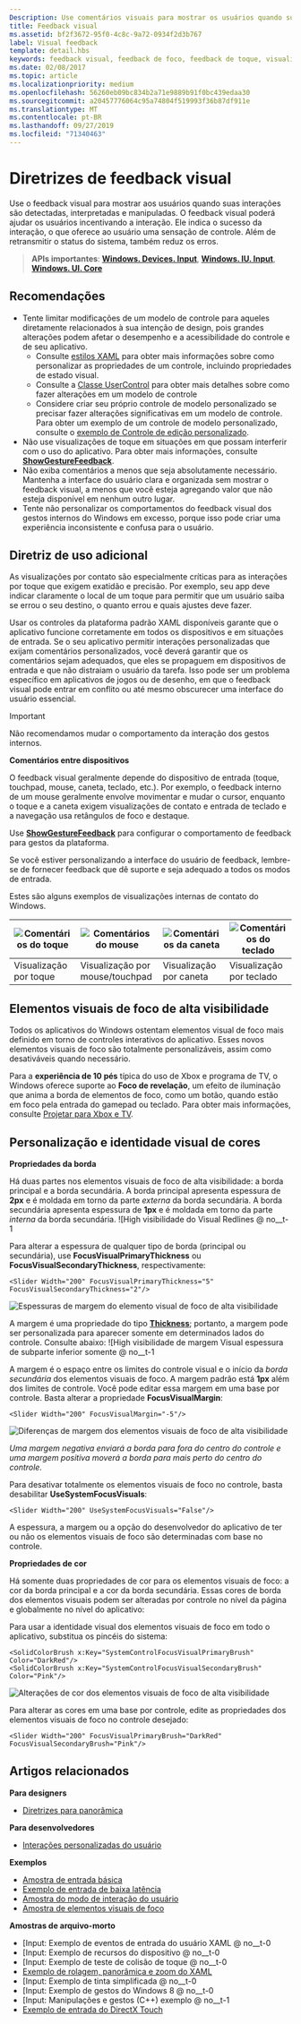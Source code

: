 ```yaml
---
Description: Use comentários visuais para mostrar os usuários quando suas interações com um aplicativo UWP forem detectadas, interpretadas e manipuladas.
title: Feedback visual
ms.assetid: bf2f3672-95f0-4c8c-9a72-0934f2d3b767
label: Visual feedback
template: detail.hbs
keywords: feedback visual, feedback de foco, feedback de toque, visualização de contato, entrada, interação
ms.date: 02/08/2017
ms.topic: article
ms.localizationpriority: medium
ms.openlocfilehash: 56260eb09bc834b2a71e9889b91f0bc439edaa30
ms.sourcegitcommit: a20457776064c95a74804f519993f36b87df911e
ms.translationtype: MT
ms.contentlocale: pt-BR
ms.lasthandoff: 09/27/2019
ms.locfileid: "71340463"
---
```

# <a name="guidelines-for-visual-feedback"></a>Diretrizes de feedback visual

Use o feedback visual para mostrar aos usuários quando suas interações são detectadas, interpretadas e manipuladas. O feedback visual poderá ajudar os usuários incentivando a interação. Ele indica o sucesso da interação, o que oferece ao usuário uma sensação de controle. Além de retransmitir o status do sistema, também reduz os erros.

> **APIs importantes**:  [**Windows. Devices. Input**](https://docs.microsoft.com/uwp/api/Windows.Devices.Input), [**Windows. IU. Input**](https://docs.microsoft.com/uwp/api/Windows.UI.Input), [**Windows. UI. Core**](https://docs.microsoft.com/uwp/api/Windows.UI.Core)

## <a name="recommendations"></a>Recomendações

- Tente limitar modificações de um modelo de controle para aqueles diretamente relacionados à sua intenção de design, pois grandes alterações podem afetar o desempenho e a acessibilidade do controle e de seu aplicativo. 
    - Consulte [estilos XAML](https://docs.microsoft.com/windows/uwp/design/controls-and-patterns/xaml-styles) para obter mais informações sobre como personalizar as propriedades de um controle, incluindo propriedades de estado visual.
    - Consulte a [Classe UserControl](https://docs.microsoft.com/uwp/api/windows.ui.xaml.controls.usercontrol) para obter mais detalhes sobre como fazer alterações em um modelo de controle
    - Considere criar seu próprio controle de modelo personalizado se precisar fazer alterações significativas em um modelo de controle. Para obter um exemplo de um controle de modelo personalizado, consulte o [exemplo de Controle de edição personalizado](https://github.com/Microsoft/Windows-universal-samples/tree/master/Samples/CustomEditControl).
- Não use visualizações de toque em situações em que possam interferir com o uso do aplicativo. Para obter mais informações, consulte [**ShowGestureFeedback**](https://docs.microsoft.com/uwp/api/windows.ui.input.gesturerecognizer.showgesturefeedback).
- Não exiba comentários a menos que seja absolutamente necessário. Mantenha a interface do usuário clara e organizada sem mostrar o feedback visual, a menos que você esteja agregando valor que não esteja disponível em nenhum outro lugar.
- Tente não personalizar os comportamentos do feedback visual dos gestos internos do Windows em excesso, porque isso pode criar uma experiência inconsistente e confusa para o usuário.

## <a name="additional-usage-guidance"></a>Diretriz de uso adicional

As visualizações por contato são especialmente críticas para as interações por toque que exigem exatidão e precisão. Por exemplo, seu app deve indicar claramente o local de um toque para permitir que um usuário saiba se errou o seu destino, o quanto errou e quais ajustes deve fazer.

Usar os controles da plataforma padrão XAML disponíveis garante que o aplicativo funcione corretamente em todos os dispositivos e em situações de entrada. Se o seu aplicativo permitir interações personalizadas que exijam comentários personalizados, você deverá garantir que os comentários sejam adequados, que eles se propaguem em dispositivos de entrada e que não distraiam o usuário da tarefa. Isso pode ser um problema específico em aplicativos de jogos ou de desenho, em que o feedback visual pode entrar em conflito ou até mesmo obscurecer uma interface do usuário essencial.

> [!Important]
> Não recomendamos mudar o comportamento da interação dos gestos internos.

**Comentários entre dispositivos**

O feedback visual geralmente depende do dispositivo de entrada (toque, touchpad, mouse, caneta, teclado, etc.). Por exemplo, o feedback interno de um mouse geralmente envolve movimentar e mudar o cursor, enquanto o toque e a caneta exigem visualizações de contato e entrada de teclado e a navegação usa retângulos de foco e destaque.

Use [**ShowGestureFeedback**](https://docs.microsoft.com/uwp/api/windows.ui.input.gesturerecognizer.showgesturefeedback) para configurar o comportamento de feedback para gestos da plataforma.

Se você estiver personalizando a interface do usuário de feedback, lembre-se de fornecer feedback que dê suporte e seja adequado a todos os modos de entrada.

Estes são alguns exemplos de visualizações internas de contato do Windows.

| ![Comentários do toque](images/TouchFeedback.png) | ![Comentários do mouse](images/MouseFeedback.png) | ![Comentários da caneta](images/PenFeedback.png) | ![Comentários do teclado](images/KeyboardFeedback.png) |
| --- | --- | --- | --- |
| Visualização por toque | Visualização por mouse/touchpad | Visualização por caneta | Visualização por teclado |

## <a name="high-visibility-focus-visuals"></a>Elementos visuais de foco de alta visibilidade

Todos os aplicativos do Windows ostentam elementos visual de foco mais definido em torno de controles interativos do aplicativo. Esses novos elementos visuais de foco são totalmente personalizáveis, assim como desativáveis quando necessário.

Para a **experiência de 10 pés** típica do uso de Xbox e programa de TV, o Windows oferece suporte ao **Foco de revelação**, um efeito de iluminação que anima a borda de elementos de foco, como um botão, quando estão em foco pela entrada do gamepad ou teclado. Para obter mais informações, consulte [Projetar para Xbox e TV](https://docs.microsoft.com/windows/uwp/design/devices/designing-for-tv#reveal-focus).

## <a name="color-branding--customizing"></a>Personalização e identidade visual de cores

**Propriedades da borda**

Há duas partes nos elementos visuais de foco de alta visibilidade: a borda principal e a borda secundária. A borda principal apresenta espessura de **2px** e é moldada em torno da parte *externa* da borda secundária. A borda secundária apresenta espessura de **1px** e é moldada em torno da parte *interna* da borda secundária.
![High visibilidade do Visual Redlines @ no__t-1

Para alterar a espessura de qualquer tipo de borda (principal ou secundária), use **FocusVisualPrimaryThickness** ou **FocusVisualSecondaryThickness**, respectivamente:
```XAML
<Slider Width="200" FocusVisualPrimaryThickness="5" FocusVisualSecondaryThickness="2"/>
```
![Espessuras de margem do elemento visual de foco de alta visibilidade](images/FocusMargin.png)

A margem é uma propriedade do tipo [**Thickness**](https://docs.microsoft.com/dotnet/api/system.windows.thickness); portanto, a margem pode ser personalizada para aparecer somente em determinados lados do controle. Consulte abaixo: ![High visibilidade de margem Visual espessura de subparte inferior somente @ no__t-1

A margem é o espaço entre os limites do controle visual e o início da *borda secundária* dos elementos visuais de foco. A margem padrão está **1px** além dos limites de controle. Você pode editar essa margem em uma base por controle. Basta alterar a propriedade **FocusVisualMargin**:
```XAML
<Slider Width="200" FocusVisualMargin="-5"/>
```
![Diferenças de margem dos elementos visuais de foco de alta visibilidade](images/FocusPlusMinusMargin.png)

*Uma margem negativa enviará a borda para fora do centro do controle e uma margem positiva moverá a borda para mais perto do centro do controle.*

Para desativar totalmente os elementos visuais de foco no controle, basta desabilitar **UseSystemFocusVisuals**:
```XAML
<Slider Width="200" UseSystemFocusVisuals="False"/>
```

A espessura, a margem ou a opção do desenvolvedor do aplicativo de ter ou não os elementos visuais de foco são determinadas com base no controle.

**Propriedades de cor**

Há somente duas propriedades de cor para os elementos visuais de foco: a cor da borda principal e a cor da borda secundária. Essas cores de borda dos elementos visuais podem ser alteradas por controle no nível da página e globalmente no nível do aplicativo:

Para usar a identidade visual dos elementos visuais de foco em todo o aplicativo, substitua os pincéis do sistema:
```XAML
<SolidColorBrush x:Key="SystemControlFocusVisualPrimaryBrush" Color="DarkRed"/>
<SolidColorBrush x:Key="SystemControlFocusVisualSecondaryBrush" Color="Pink"/>
```
![Alterações de cor dos elementos visuais de foco de alta visibilidade](images/FocusRectColorChanges.png)

Para alterar as cores em uma base por controle, edite as propriedades dos elementos visuais de foco no controle desejado:
```XAML
<Slider Width="200" FocusVisualPrimaryBrush="DarkRed" FocusVisualSecondaryBrush="Pink"/>
```

## <a name="related-articles"></a>Artigos relacionados

**Para designers**
* [Diretrizes para panorâmica](guidelines-for-panning.md)

**Para desenvolvedores**
* [Interações personalizadas do usuário](https://docs.microsoft.com/windows/uwp/design/layout/index)

**Exemplos**
* [Amostra de entrada básica](https://go.microsoft.com/fwlink/p/?LinkID=620302)
* [Exemplo de entrada de baixa latência](https://go.microsoft.com/fwlink/p/?LinkID=620304)
* [Amostra do modo de interação do usuário](https://go.microsoft.com/fwlink/p/?LinkID=619894)
* [Amostra de elementos visuais de foco](https://go.microsoft.com/fwlink/p/?LinkID=619895)

**Amostras de arquivo-morto**
* [Input: Exemplo de eventos de entrada do usuário XAML @ no__t-0
* [Input: Exemplo de recursos do dispositivo @ no__t-0
* [Input: Exemplo de teste de colisão de toque @ no__t-0
* [Exemplo de rolagem, panorâmica e zoom do XAML](https://go.microsoft.com/fwlink/p/?linkid=251717)
* [Input: Exemplo de tinta simplificada @ no__t-0
* [Input: Exemplo de gestos do Windows 8 @ no__t-0
* [Input: Manipulações e gestos (C++) exemplo @ no__t-1
* [Exemplo de entrada do DirectX Touch](https://go.microsoft.com/fwlink/p/?LinkID=231627)
 

 
